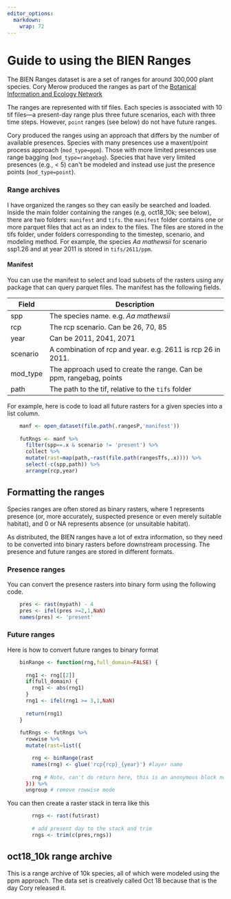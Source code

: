 ```yaml
---
editor_options: 
  markdown: 
    wrap: 72
---
```


# Guide to using the BIEN Ranges

The BIEN Ranges dataset is are a set of ranges for around 300,000 plant
species. Cory Merow produced the ranges as part of the [Botanical
Information and Ecology Network](https://bien.nceas.ucsb.edu/bien/)

The ranges are represented with tif files. Each species is associated
with 10 tif files—a present-day range plus three future scenarios, each
with three time steps. However, `point` ranges (see below) do not have
future ranges.

Cory produced the ranges using an approach that differs by the number of
available presences. Species with many presences use a maxent/point
process approach (`mod_type=ppm`). Those with more limited presences use
range bagging (`mod_type=rangebag`). Species that have very limited
presences (e.g., \< 5) can't be modeled and instead use just the presence
points (`mod_type=point`).

### Range archives

I have organized the ranges so they can easily be searched and loaded.
Inside the main folder containing the ranges (e.g, oct18_10k; see
below), there are two folders: `manifest` and `tifs`. the `manifest`
folder contains one or more parquet files that act as an index to the
files. The files are stored in the tifs folder, under folders
corresponding to the timestep, scenario, and modeling method. For
example, the species *Aa mathewsii* for scenario ssp1.26 and at year
2011 is stored in `tifs/2611/ppm`.

#### Manifest

You can use the manifest to select and load subsets of the rasters using
any package that can query parquet files. The manifest has the following
fields.

| Field | Description |
|----|----|
| spp | The species name. e.g. *Aa mathewsii* |
| rcp | The rcp scenario. Can be 26, 70, 85 |
| year | Can be 2011, 2041, 2071 |
| scenario | A combination of rcp and year. e.g. 2611 is rcp 26 in 2011. |
| mod_type | The approach used to create the range. Can be ppm, rangebag, points |
| path | The path to the tif, relative to the `tifs` folder |

For example, here is code to load all future rasters for a given species
into a list column.

``` r
    manf <- open_dataset(file.path(.rangesP,'manifest'))
    
    futRngs <- manf %>%
      filter(spp==.x & scenario != 'present') %>%
      collect %>%
      mutate(rast=map(path,~rast(file.path(rangesTfs,.x)))) %>%
      select(-c(spp,path)) %>%
      arrange(rcp,year)
```

## Formatting the ranges

Species ranges are often stored as binary rasters, where 1 represents
presence (or, more accurately, suspected presence or even merely suitable
habitat), and 0 or NA represents absence (or unsuitable habitat).

As distributed, the BIEN ranges have a lot of extra information,
so they need to be converted into binary rasters before downstream
processing. The presence and future ranges are stored in different
formats.

### Presence ranges

You can convert the presence rasters into binary form using the
following code.

``` r
    pres <- rast(mypath) - 4
    pres <- ifel(pres >=2,1,NaN)
    names(pres) <- 'present'
```

### Future ranges

Here is how to convert future ranges to binary format

``` r
    binRange <- function(rng,full_domain=FALSE) {
    
      rng1 <- rng[[2]]
      if(full_domain) {
        rng1 <- abs(rng1)
      }
      rng1 <- ifel(rng1 >= 3,1,NaN)
      
      return(rng1)
    }
    
    futRngs <- futRngs %>%
      rowwise %>%
      mutate(rast=list({

        rng <- binRange(rast
        names(rng) <- glue('rcp{rcp}_{year}') #layer name
        
        rng # Note, can't do return here, this is an anonymous block not a function
      })) %>%
      ungroup # remove rowwise mode
```

You can then create a raster stack in terra like this

``` r
        rngs <- rast(fut$rast)
        
        # add present day to the stack and trim
        rngs <- trim(c(pres,rngs))
```

## oct18_10k range archive

This is a range archive of 10k species, all of which were modeled using
the ppm approach. The data set is creatively called Oct 18 because that
is the day Cory released it.
